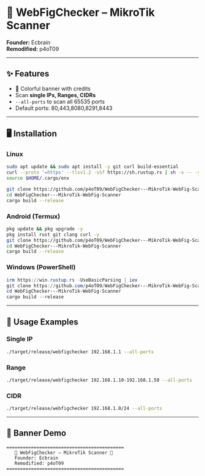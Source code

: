 # 🚀 WebFigChecker – MikroTik Scanner

**Founder:** Ecbrain  
**Remodified:** p4oT09  

---

## ✨ Features
- 🎨 Colorful banner with credits
- Scan **single IPs, Ranges, CIDRs**
- `--all-ports` to scan all 65535 ports
- Default ports: 80,443,8080,8291,8443

---

## 🖥 Installation

### Linux
```bash
sudo apt update && sudo apt install -y git curl build-essential
curl --proto '=https' --tlsv1.2 -sSf https://sh.rustup.rs | sh -s -- -y
source $HOME/.cargo/env

git clone https://github.com/p4oT09/WebFigChecker---MikroTik-WebFig-Scanner.git
cd WebFigChecker---MikroTik-WebFig-Scanner
cargo build --release
```

### Android (Termux)
```bash
pkg update && pkg upgrade -y
pkg install rust git clang curl -y
git clone https://github.com/p4oT09/WebFigChecker---MikroTik-WebFig-Scanner.git
cd WebFigChecker---MikroTik-WebFig-Scanner
cargo build --release
```

### Windows (PowerShell)
```powershell
irm https://win.rustup.rs -UseBasicParsing | iex
git clone https://github.com/p4oT09/WebFigChecker---MikroTik-WebFig-Scanner.git
cd WebFigChecker---MikroTik-WebFig-Scanner
cargo build --release
```

---

## 📌 Usage Examples

### Single IP
```bash
./target/release/webfigchecker 192.168.1.1 --all-ports
```

### Range
```bash
./target/release/webfigchecker 192.168.1.10-192.168.1.50 --all-ports
```

### CIDR
```bash
./target/release/webfigchecker 192.168.1.0/24 --all-ports
```

---

## 🎨 Banner Demo
```
===========================================
   🚀 WebFigChecker – MikroTik Scanner 🚀
   Founder: Ecbrain
   Remodified: p4oT09
===========================================
```